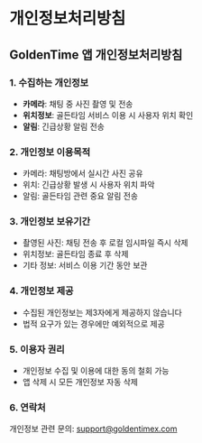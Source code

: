 # 개인정보처리방침

  ## GoldenTime 앱 개인정보처리방침

  ### 1. 수집하는 개인정보
  - **카메라**: 채팅 중 사진 촬영 및 전송
  - **위치정보**: 골든타임 서비스 이용 시 사용자 위치 확인
  - **알림**: 긴급상황 알림 전송

  ### 2. 개인정보 이용목적
  - 카메라: 채팅방에서 실시간 사진 공유
  - 위치: 긴급상황 발생 시 사용자 위치 파악
  - 알림: 골든타임 관련 중요 알림 전송

  ### 3. 개인정보 보유기간
  - 촬영된 사진: 채팅 전송 후 로컬 임시파일 즉시 삭제
  - 위치정보: 골든타임 종료 후 삭제
  - 기타 정보: 서비스 이용 기간 동안 보관

  ### 4. 개인정보 제공
  - 수집된 개인정보는 제3자에게 제공하지 않습니다
  - 법적 요구가 있는 경우에만 예외적으로 제공

  ### 5. 이용자 권리
  - 개인정보 수집 및 이용에 대한 동의 철회 가능
  - 앱 삭제 시 모든 개인정보 자동 삭제

  ### 6. 연락처
  개인정보 관련 문의: support@goldentimex.com
